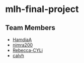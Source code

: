 # mlh-final-project

## Team Members
- [HamdiaA](https://github.com/HamdiaA)
- [nimra200](https://github.com/nimra200)
- [Rebecca-CYLi](https://github.com/Rebecca-CYLi)
- [calvh](https://github.com/calvh)
